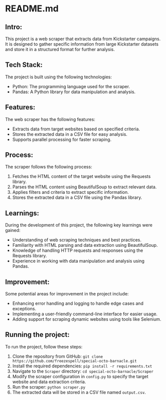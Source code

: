 # README.md

## Intro:
This project is a web scraper that extracts data from Kickstarter campaigns. It is designed to gather specific information from large Kickstarter datasets and store it in a structured format for further analysis.

## Tech Stack:
The project is built using the following technologies:
- Python: The programming language used for the scraper.
- Pandas: A Python library for data manipulation and analysis.

## Features:
The web scraper has the following features:
- Extracts data from target websites based on specified criteria.
- Stores the extracted data in a CSV file for easy analysis.
- Supports parallel processing for faster scraping.

## Process:
The scraper follows the following process:
1. Fetches the HTML content of the target website using the Requests library.
2. Parses the HTML content using BeautifulSoup to extract relevant data.
3. Applies filters and criteria to extract specific information.
4. Stores the extracted data in a CSV file using the Pandas library.

## Learnings:
During the development of this project, the following key learnings were gained:
- Understanding of web scraping techniques and best practices.
- Familiarity with HTML parsing and data extraction using BeautifulSoup.
- Knowledge of handling HTTP requests and responses using the Requests library.
- Experience in working with data manipulation and analysis using Pandas.

## Improvement:
Some potential areas for improvement in the project include:
- Enhancing error handling and logging to handle edge cases and exceptions.
- Implementing a user-friendly command-line interface for easier usage.
- Adding support for scraping dynamic websites using tools like Selenium.

## Running the project:
To run the project, follow these steps:
1. Clone the repository from GitHub: `git clone https://github.com/freezespell/special-octo-barnacle.git`
2. Install the required dependencies: `pip install -r requirements.txt` 
3. Navigate to the `Scraper` directory: `cd special-octo-barnacle/Scraper`
4. Modify the scraper configuration in `config.py` to specify the target website and data extraction criteria.
5. Run the scraper: `python scraper.py`
6. The extracted data will be stored in a CSV file named `output.csv`.

<!-- TODO: add a `config.py` -->
<!-- TODO: output to JSON or CSV? -->

